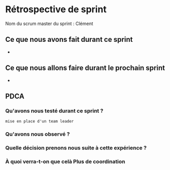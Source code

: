 # Rétrospective de sprint

Nom du scrum master du sprint : Clément

## Ce que nous avons fait durant ce sprint
- 

## Ce que nous allons faire durant le prochain sprint
- 


## PDCA 
### Qu'avons nous testé durant ce sprint ? 
    mise en place d'un team leader

### Qu'avons nous observé ? 
    

### Quelle décision prenons nous suite à cette expérience ? 
     

### À quoi verra-t-on que celà Plus de coordination
